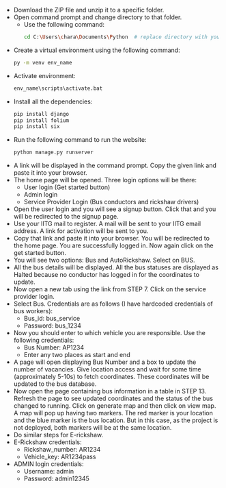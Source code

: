 - Download the ZIP file and unzip it to a specific folder.
- Open command prompt and change directory to that folder.
  - Use the following command:
    ```bash
    cd C:\Users\chara\Documents\Python  # replace directory with your directory
    ```
- Create a virtual environment using the following command:
    ```bash
    py -m venv env_name
    ```
- Activate environment:
    ```bash
    env_name\scripts\activate.bat
    ```
- Install all the dependencies:
    ```bash
    pip install django
    pip install folium
    pip install six
    ```
- Run the following command to run the website:
    ```bash
    python manage.py runserver
    ```
- A link will be displayed in the command prompt. Copy the given link and paste it into your browser.
- The home page will be opened. Three login options will be there:
  - User login (Get started button)
  - Admin login
  - Service Provider Login (Bus conductors and rickshaw drivers)
- Open the user login and you will see a signup button. Click that and you will be redirected to the signup page.
- Use your IITG mail to register. A mail will be sent to your IITG email address. A link for activation will be sent to you.
- Copy that link and paste it into your browser. You will be redirected to the home page. You are successfully logged in. Now again click on the get started button.
- You will see two options: Bus and AutoRickshaw. Select on BUS.
- All the bus details will be displayed. All the bus statuses are displayed as Halted because no conductor has logged in for the coordinates to update.
- Now open a new tab using the link from STEP 7. Click on the service provider login.
- Select Bus. Credentials are as follows (I have hardcoded credentials of bus workers):
  - Bus_id: bus_service
  - Password: bus_1234
- Now you should enter to which vehicle you are responsible. Use the following credentials:
  - Bus Number: AP1234
  - Enter any two places as start and end
- A page will open displaying Bus Number and a box to update the number of vacancies. Give location access and wait for some time (approximately 5-10s) to fetch coordinates. These coordinates will be updated to the bus database.
- Now open the page containing bus information in a table in STEP 13. Refresh the page to see updated coordinates and the status of the bus changed to running. Click on generate map and then click on view map. A map will pop up having two markers. The red marker is your location and the blue marker is the bus location. But in this case, as the project is not deployed, both markers will be at the same location.
- Do similar steps for E-rickshaw.
- E-Rickshaw credentials:
  - Rickshaw_number: AR1234
  - Vehicle_key: AR1234pass
- ADMIN login credentials:
  - Username: admin
  - Password: admin12345
